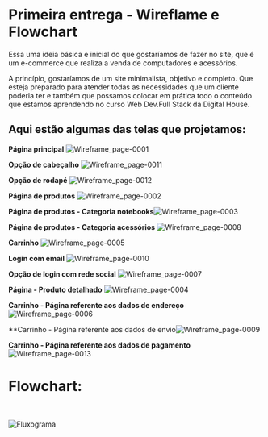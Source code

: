 # Primeira entrega - Wireflame e Flowchart
Essa uma ideia básica e inicial do que gostaríamos de fazer no site, que é um e-commerce que realiza a venda de computadores e acessórios.

A princípio, gostaríamos de um site minimalista, objetivo e completo. Que esteja preparado para atender todas as necessidades que um cliente poderia ter e também que possamos colocar em prática todo o conteúdo que estamos aprendendo no curso Web Dev.Full Stack da Digital House.

## Aqui estão algumas das telas que projetamos:
**Página principal** ![Wireframe_page-0001](https://user-images.githubusercontent.com/101422055/177823059-97be77a1-58ac-4b61-8937-c3dffa5008a1.jpg)

**Opção de cabeçalho** ![Wireframe_page-0011](https://user-images.githubusercontent.com/101422055/177822614-19aac13c-95f8-4815-bd20-80d96f4ac597.jpg)

**Opção de rodapé** ![Wireframe_page-0012](https://user-images.githubusercontent.com/101422055/177822618-ade3e46b-b9a7-49cd-8f5e-547dba5c7462.jpg)

**Página de produtos** ![Wireframe_page-0002](https://user-images.githubusercontent.com/101422055/177823064-bd0eee08-b9f5-44bb-bee7-3a98a4a920fc.jpg)

**Página de produtos - Categoria notebooks**![Wireframe_page-0003](https://user-images.githubusercontent.com/101422055/177823068-671baa26-f154-4a25-8a6e-a53d8855f3a5.jpg)

**Página de produtos - Categoria acessórios** ![Wireframe_page-0008](https://user-images.githubusercontent.com/101422055/177822604-236db2ed-76e9-4cec-b935-eea6b38a7664.jpg)

**Carrinho** ![Wireframe_page-0005](https://user-images.githubusercontent.com/101422055/177822599-70e678f7-26a5-4f05-9675-cfb88ef29862.jpg)

**Login com email** ![Wireframe_page-0010](https://user-images.githubusercontent.com/101422055/177822612-67bab20f-75eb-498e-bcfc-918b449b1d55.jpg)

**Opção de login com rede social** ![Wireframe_page-0007](https://user-images.githubusercontent.com/101422055/177822603-2d24a704-3aab-4a2d-af47-c77a3f2dd0c2.jpg)

**Página - Produto detalhado** ![Wireframe_page-0004](https://user-images.githubusercontent.com/101422055/177822593-78a3a445-60f3-4739-b838-213331be260a.jpg)

**Carrinho - Página referente aos dados de endereço** ![Wireframe_page-0006](https://user-images.githubusercontent.com/101422055/177822602-24dc3299-eaf2-4bd9-95ea-f0f7a21c41b8.jpg)

**Carrinho - Página referente aos dados de envio![Wireframe_page-0009](https://user-images.githubusercontent.com/101422055/177822609-b6a47d79-4042-4953-91b5-48e244c1c517.jpg)

**Carrinho - Página referente aos dados de pagamento** ![Wireframe_page-0013](https://user-images.githubusercontent.com/101422055/177822620-7eb6dfbd-5572-423a-bbdd-ec28d09d4307.jpg)

# Flowchart:

</br>

![Fluxograma](https://user-images.githubusercontent.com/101422055/177896999-e0b8e45d-be03-41c9-b2fd-d7d082f4117e.jpg)
